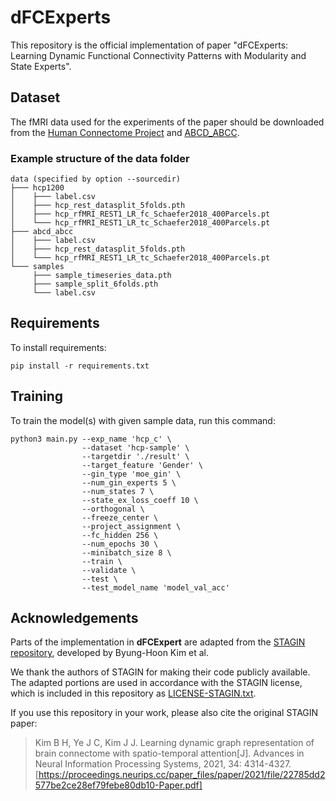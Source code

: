 # dFCExperts
This repository is the official implementation of paper "dFCExperts: Learning Dynamic Functional Connectivity Patterns with Modularity and State Experts". 


## Dataset
The fMRI data used for the experiments of the paper should be downloaded from the [Human Connectome Project](https://db.humanconnectome.org/) and [ABCD_ABCC](https://osf.io/psv5m/). 

### Example structure of the data folder
```
data (specified by option --sourcedir)
├─── hcp1200
│    ├─── label.csv
│    ├─── hcp_rest_datasplit_5folds.pth
│    ├─── hcp_rfMRI_REST1_LR_fc_Schaefer2018_400Parcels.pt
│    └─── hcp_rfMRI_REST1_LR_tc_Schaefer2018_400Parcels.pt
├─── abcd_abcc
│    ├─── label.csv
│    ├─── hcp_rest_datasplit_5folds.pth
│    └─── hcp_rfMRI_REST1_LR_tc_Schaefer2018_400Parcels.pt
└─── samples
     ├─── sample_timeseries_data.pth
     ├─── sample_split_6folds.pth
     └─── label.csv

```
   
## Requirements

To install requirements:

```setup
pip install -r requirements.txt
```


## Training

To train the model(s) with given sample data, run this command:

```train
python3 main.py --exp_name 'hcp_c' \
                --dataset 'hcp-sample' \
                --targetdir './result' \
                --target_feature 'Gender' \
                --gin_type 'moe_gin' \
                --num_gin_experts 5 \
                --num_states 7 \
                --state_ex_loss_coeff 10 \
                --orthogonal \
                --freeze_center \
                --project_assignment \
                --fc_hidden 256 \
                --num_epochs 30 \
                --minibatch_size 8 \
                --train \
                --validate \
                --test \
                --test_model_name 'model_val_acc'
```

## Acknowledgements

Parts of the implementation in **dFCExpert** are adapted from the [STAGIN repository](https://github.com/egyptdj/stagin), developed by Byung-Hoon Kim et al.

We thank the authors of STAGIN for making their code publicly available.  
The adapted portions are used in accordance with the STAGIN license, which is included in this repository as [LICENSE-STAGIN.txt](LICENSE-STAGIN.txt).

If you use this repository in your work, please also cite the original STAGIN paper:

> Kim B H, Ye J C, Kim J J. Learning dynamic graph representation of brain connectome with spatio-temporal attention[J]. Advances in Neural Information Processing Systems, 2021, 34: 4314-4327.
> [https://proceedings.neurips.cc/paper_files/paper/2021/file/22785dd2577be2ce28ef79febe80db10-Paper.pdf]

